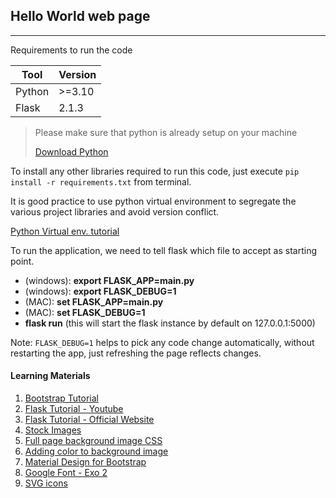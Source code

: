 ## Hello World web page

---

Requirements to run the code

| Tool   | Version |
|--------|---------|
| Python | \>=3.10 |
| Flask  | 2.1.3   |

> Please make sure that python is already setup on your machine
> 
> [Download Python](https://www.python.org/)

To install any other libraries required to run this code, just execute `pip install -r requirements.txt` from terminal.

It is good practice to use python virtual environment to segregate the various project libraries and avoid version conflict.

[Python Virtual env. tutorial](https://docs.python.org/3/tutorial/venv.html)

To run the application, we need to tell flask which file to accept as starting point.

- (windows): **export FLASK_APP=main.py**
- (windows): **export FLASK_DEBUG=1**
- (MAC): **set FLASK_APP=main.py** 
- (MAC): **set FLASK_DEBUG=1**
- **flask run** (this will start the flask instance by default on 127.0.0.1:5000)

Note: `FLASK_DEBUG=1` helps to pick any code change automatically, without restarting the app, just refreshing the page reflects changes.

#### Learning Materials
1. [Bootstrap Tutorial](https://www.tutorialrepublic.com/twitter-bootstrap-tutorial/bootstrap-tables.php)
2. [Flask Tutorial - Youtube](https://www.youtube.com/watch?v=Z1RJmh_OqeA&t=239s&ab_channel=freeCodeCamp.org)
3. [Flask Tutorial - Official Website](https://flask.palletsprojects.com/en/2.1.x/tutorial/)
4. [Stock Images](https://unsplash.com/s/photos/coding)
5. [Full page background image CSS](https://css-tricks.com/perfect-full-page-background-image/)
6. [Adding color to background image](https://www.delftstack.com/howto/css/darken-background-image-css/#:~:text=size%3A%20cover%3B%20%7D-,Use%20the%20background%2Dblend%2Dmode%20Property%20to%20Darken%20Background%20Image,blending%20mode%20of%20the%20background.)
7. [Material Design for Bootstrap](https://mdbootstrap.com/docs/standard/navigation/footer/)
8. [Google Font - Exo 2](https://fonts.google.com/specimen/Exo+2?query=exo)
9. [SVG icons](https://www.svgrepo.com/svg/249746/coding-code)